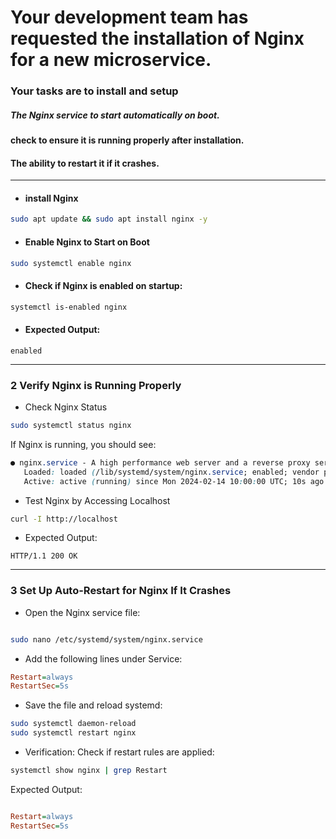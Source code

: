 # Your development team has requested the installation of Nginx for a new microservice. 
### Your tasks are to install and setup
##### The Nginx service to start automatically on boot.
#### check to ensure it is running properly after installation.
#### The ability to restart it if it crashes.
___
- #### install Nginx
```bash
sudo apt update && sudo apt install nginx -y
```
- #### Enable Nginx to Start on Boot
```bash
sudo systemctl enable nginx
```
- #### Check if Nginx is enabled on startup:

```bash
systemctl is-enabled nginx
```
- #### Expected Output:

```nginx
enabled
```
___

### 2️ Verify Nginx is Running Properly
- Check Nginx Status
```bash
sudo systemctl status nginx
```
If Nginx is running, you should see:

```css
● nginx.service - A high performance web server and a reverse proxy server
   Loaded: loaded (/lib/systemd/system/nginx.service; enabled; vendor preset: enabled)
   Active: active (running) since Mon 2024-02-14 10:00:00 UTC; 10s ago
```
- Test Nginx by Accessing Localhost
```bash
curl -I http://localhost
```
- Expected Output:

```
HTTP/1.1 200 OK
```
---

### 3️ Set Up Auto-Restart for Nginx If It Crashes
- Open the Nginx service file:

```bash

sudo nano /etc/systemd/system/nginx.service
```
- Add the following lines under Service:

```ini
Restart=always
RestartSec=5s
```

- Save the file and reload systemd:

```bash
sudo systemctl daemon-reload
sudo systemctl restart nginx
```
- Verification:
Check if restart rules are applied:

```bash
systemctl show nginx | grep Restart
```
Expected Output:

```ini

Restart=always
RestartSec=5s
```